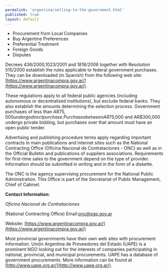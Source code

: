 ```yaml
---
permalink: 'argentina/selling-to-the-government.html'
published: true
layout: default
---
```

* Procurement from Local Companies
* Buy Argentine Preferences
* Preferential Treatment
* Foreign Goods
* Disputes

Decrees 436/2000,1023/2001 and 1818/2006 together with Resolution 515/2000 establish the rules applicable to federal government purchases. They can be downloaded (in Spanish) from the following web site: [https://www.argentinacompra.gov.ar/](https://www.argentinacompra.gov.ar/).

These regulations apply to all federal public agencies (including autonomous or decentralized institutions), but exclude federal banks. They also establish the amounts determining the selection process. Government purchases of less than AR$75,000 undergo direct purchase. Purchases between AR$75,000 and AR$300,000 undergo private bidding, but purchases over that amount must have an open public tender.

Advertising and publishing procedure terms apply regarding important contracts in main publications and Internet sites such as the National Contracting Office (Oficina Nacional de Contrataciones - ONC) as well as in the Official Bulletin and publications of suppliers associations. Requirements for first-time sales to the government depend on the type of provider. Information should be submitted in writing and in the form of a diskette.

The ONC is the agency supervising procurement for the National Public Administration. This Office is part of the Secretariat of Public Management, Chief of Cabinet.

**Contact Information:**

_Oficina Nacional de Contrataciones_

(National Contracting Office) Email:[onc@sgp.gov.ar](onc@sgp.gov.ar)

Website: [https://www.argentinacompra.gov.ar/](https://www.argentinacompra.gov.ar/)

Most provincial governments have their own web sites with procurement information. Unión Argentina de Proveedores del Estado (UAPE) is a prominent NGO looking out for the interests of companies participating in national, provincial, and municipal procurements. UAPE has a database of government procurements. More information can be found at [http://www.uape.org.ar/](http://www.uape.org.ar/).
